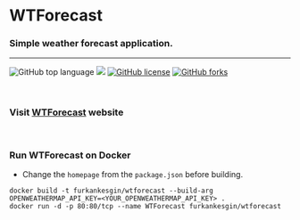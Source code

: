 # WTForecast
### Simple weather forecast application.
---
![GitHub top language](https://img.shields.io/github/languages/top/furkankesgin/wtforecast?style=flat-square) ![](https://img.shields.io/github/repo-size/furkankesgin/wtforecast?style=flat-square) [![GitHub license](https://img.shields.io/github/license/furkankesgin/wtforecast?style=flat-square)](https://github.com/furkankesgin/wtforecast/blob/master/LICENSE) [![GitHub forks](https://img.shields.io/github/forks/furkankesgin/wtforecast?style=social)](https://github.com/furkankesgin/wtforecast/network/members)

<br>

### Visit [WTForecast](https://furkankesgin.github.io/WTForecast/) website

<br>

### Run WTForecast on Docker
* Change the `homepage` from the `package.json` before building.
```shell
docker build -t furkankesgin/wtforecast --build-arg OPENWEATHERMAP_API_KEY=<YOUR_OPENWEATHERMAP_API_KEY> .
docker run -d -p 80:80/tcp --name WTForecast furkankesgin/wtforecast
```

